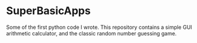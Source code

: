 # SuperBasicApps
Some of the first python code I wrote. This repository contains a simple GUI arithmetic calculator, and the classic random number guessing game.
